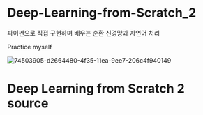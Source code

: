# Deep-Learning-from-Scratch_2
파이썬으로 직접 구현하며 배우는 순환 신경망과 자연어 처리

Practice myself

![74503905-d2664480-4f35-11ea-9ee7-206c4f940149](https://user-images.githubusercontent.com/72691118/151314018-3e46f064-3f1b-4a0a-90df-04488071b601.jpg)

# Deep Learning from Scratch 2 source
